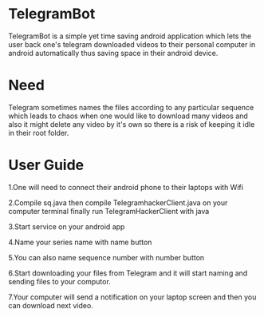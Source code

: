 # TelegramBot
TelegramBot is a simple yet time saving android application which lets the user back one's telegram downloaded videos to their personal computer in android automatically thus saving space in their android device.


# Need
Telegram sometimes names the files according to any particular sequence which leads to chaos when one would like to download many videos and also it might delete any video by it's own so there is a risk of keeping it idle in their root folder.


# User Guide
1.One will need to connect their android phone to their laptops with Wifi 

2.Compile sq.java then compile TelegramhackerClient.java on your computer terminal finally run TelegramHackerClient with java

3.Start service on your android app 

4.Name your series name with name button 

5.You can also name sequence number with number button 

6.Start downloading your files from Telegram and it will start naming and sending files to your computor.

7.Your computer will send a notification on your laptop screen and then you can download next video.
